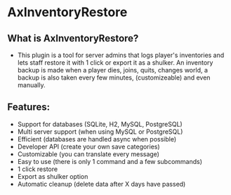 # AxInventoryRestore

## What is AxInventoryRestore?
* This plugin is a tool for server admins that logs player's inventories and lets staff restore it with 1 click or export it as a shulker. An inventory backup is made when a player dies, joins, quits, changes world, a backup is also taken every few minutes, (customizeable) and even manually.


## Features:
* Support for databases (SQLite, H2, MySQL, PostgreSQL)
* Multi server support (when using MySQL or PostgreSQL)
* Efficient (databases are handled async when possible)
* Developer API (create your own save categories)
* Customizable (you can translate every message)
* Easy to use (there is only 1 command and a few subcommands)
* 1 click restore
* Export as shulker option
* Automatic cleanup (delete data after X days have passed)